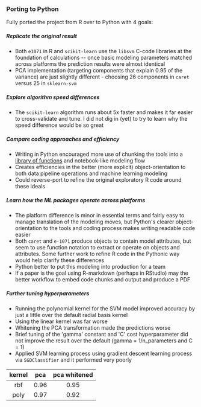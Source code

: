 ### Porting to Python  

Fully ported the project from R over to Python with 4 goals:

##### Replicate the original result  
- Both `e1071` in R and `scikit-learn` use the `libsvm` C-code libraries at the foundation of calculations -- once basic modeling parameters matched across platforms the prediction results were almost identical
- PCA implementation (targeting components that explain 0.95 of the variance) are just slightly different - choosing 26 components in `caret` versus 25 in `sklearn-svm`  

##### Explore algorithm speed differences  
  - The `scikit-learn` algorithm runs about 5x faster and makes it far easier to cross-validate and tune. I did not dig in (yet) to try to learn why the speed difference would be so great  

#####  Compare coding approaches and efficiency  
  - Writing in Python encouraged more use of chunking the tools into a [library of functions](pycode/lib/data_tools.py) and notebook-like modeling flow  
  - Creates efficiencies in the better (more explicit) object-orientation to both data pipeline operations and machine learning modeling  
  - Could reverse-port to refine the original exploratory R code around these ideals  

##### Learn how the ML packages operate across platforms  
  - The platform difference is minor in essential terms and fairly easy to manage translation of the modeling moves, but Python's clearer object-orientation to the tools and coding process makes writing readable code easier  
  - Both `caret` and `e-1071` produce objects to contain model attributes, but seem to use function notation to extract or operate on objects and attributes. Some further work to refine R code in the Pythonic way would help clarify these differences
  - Python better to put this modeling into production for a team  
  - If a paper is the goal using R-markdown (perhaps in RStudio) may the better workflow to embed code chunks and output and produce a PDF

##### Further tuning hyperparameters  
  - Running the polynomial kernel for the SVM model improved accuracy by just a little over the default radial basis kernel  
  - Using the linear kernel was far worse  
  - Whitening the PCA transformation made the predictions worse  
  - Brief tuning of the 'gamma' constant and 'C' cost hyperparameter did not improve the result over the default (gamma = 1/n_parameters and C = 1)  
  - Applied SVM learning process using gradient descent learning process via `SGDClassifier` and it performed very poorly

kernel | pca | pca whitened
:---: | :----------: | :--------:
rbf | 0.96 | 0.95
poly | 0.97 | 0.92  
